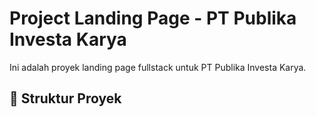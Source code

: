 # Project Landing Page - PT Publika Investa Karya

Ini adalah proyek landing page fullstack untuk PT Publika Investa Karya.

## 📁 Struktur Proyek
